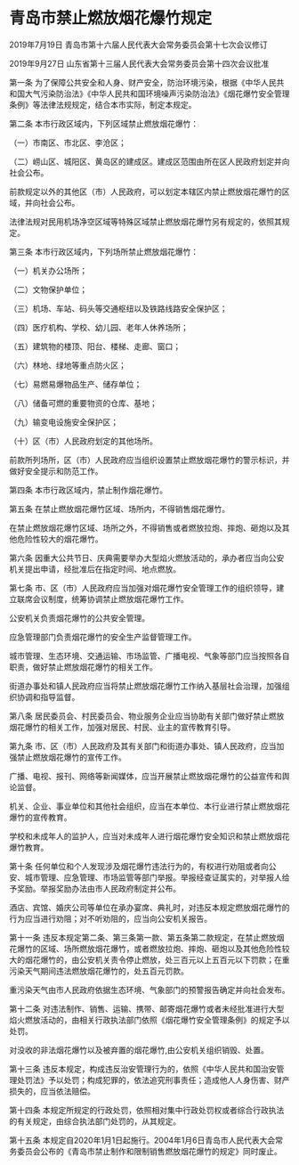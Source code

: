 # 青岛市禁止燃放烟花爆竹规定

2019年7月19日 青岛市第十六届人民代表大会常务委员会第十七次会议修订

2019年9月27日 山东省第十三届人民代表大会常务委员会第十四次会议批准

<!-- INFO END -->

第一条 为了保障公共安全和人身、财产安全，防治环境污染，根据《中华人民共和国大气污染防治法》《中华人民共和国环境噪声污染防治法》《烟花爆竹安全管理条例》等法律法规规定，结合本市实际，制定本规定。

第二条 本市行政区域内，下列区域禁止燃放烟花爆竹：

（一）市南区、市北区、李沧区；

（二）崂山区、城阳区、黄岛区的建成区。建成区范围由所在区人民政府划定并向社会公布。

前款规定以外的其他区（市）人民政府，可以划定本辖区内禁止燃放烟花爆竹的区域，并向社会公布。

法律法规对民用机场净空区域等特殊区域禁止燃放烟花爆竹另有规定的，依照其规定。

第三条 本市行政区域内，下列场所禁止燃放烟花爆竹：

（一）机关办公场所；

（二）文物保护单位；

（三）机场、车站、码头等交通枢纽以及铁路线路安全保护区；

（四）医疗机构、学校、幼儿园、老年人休养场所；

（五）建筑物的楼顶、阳台、楼梯、走廊、窗口；

（六）林地、绿地等重点防火区；

（七）易燃易爆物品生产、储存单位；

（八）储备可燃的重要物资的仓库、基地；

（九）输变电设施安全保护区；

（十）区（市）人民政府划定的其他场所。

前款所列场所，区（市）人民政府应当组织设置禁止燃放烟花爆竹的警示标识，并做好安全提示和防范工作。

第四条 本市行政区域内，禁止制作烟花爆竹。

第五条 在禁止燃放烟花爆竹区域、场所内，不得销售烟花爆竹。

在禁止燃放烟花爆竹区域、场所之外，不得销售或者燃放拉炮、摔炮、砸炮以及其他危险性较大的烟花爆竹。

第六条 因重大公共节日、庆典需要举办大型焰火燃放活动的，承办者应当向公安机关提出申请，经批准后在指定时间、地点燃放。

第七条 市、区（市）人民政府应当加强对烟花爆竹安全管理工作的组织领导，建立联席会议制度，统筹协调禁止燃放烟花爆竹工作。

公安机关负责烟花爆竹的公共安全管理。

应急管理部门负责烟花爆竹的安全生产监督管理工作。

城市管理、生态环境、交通运输、市场监管、广播电视、气象等部门应当按照各自职责，做好禁止燃放烟花爆竹的相关工作。

街道办事处和镇人民政府应当将禁止燃放烟花爆竹工作纳入基层社会治理，加强组织协调和指导监督。

第八条 居民委员会、村民委员会、物业服务企业应当协助有关部门做好禁止燃放烟花爆竹的相关工作，加强对居民、村民、业主的宣传教育引导。

第九条 市、区（市）人民政府及其有关部门和街道办事处、镇人民政府，应当加强禁止燃放烟花爆竹的宣传工作。

广播、电视、报刊、网络等新闻媒体，应当开展禁止燃放烟花爆竹的公益宣传和舆论监督。

机关、企业、事业单位和其他社会组织，应当在本单位、本行业进行禁止燃放烟花爆竹的宣传教育。

学校和未成年人的监护人，应当对未成年人进行烟花爆竹安全知识和禁止燃放烟花爆竹教育。

第十条 任何单位和个人发现涉及烟花爆竹违法行为的，有权进行劝阻或者向公安、城市管理、应急管理、市场监管等部门举报。举报经查证属实的，对举报人给予奖励。举报奖励办法由市人民政府制定并公布。

酒店、宾馆、婚庆公司等单位在承办宴席、典礼时，对违反本规定燃放烟花爆竹的行为应当进行劝阻；对不听劝阻的，应当向公安机关报告。

第十一条 违反本规定第二条、第三条第一款、第五条第二款规定，在禁止燃放烟花爆竹的区域、场所燃放烟花爆竹，或者燃放拉炮、摔炮、砸炮以及其他危险性较大的烟花爆竹的，由公安机关责令停止燃放，处三百元以上五百元以下罚款；在重污染天气期间违法燃放烟花爆竹的，处五百元罚款。

重污染天气由市人民政府依据生态环境、气象部门的预警报告确定并向社会发布。

第十二条 对违法制作、销售、运输、携带、邮寄烟花爆竹或者未经批准进行大型焰火燃放活动的，由相关行政执法部门依照《烟花爆竹安全管理条例》的规定予以处罚。

对没收的非法烟花爆竹以及被弃置的烟花爆竹,由公安机关组织销毁、处置。

第十三条 违反本规定，构成违反治安管理行为的，依照《中华人民共和国治安管理处罚法》予以处罚；构成犯罪的，依法追究刑事责任；造成他人人身伤害、财产损失的，应当依法赔偿。

第十四条 本规定所规定的行政处罚，依照相对集中行政处罚权或者综合行政执法的有关规定，由综合执法部门处罚的，从其规定。

第十五条 本规定自2020年1月1日起施行。2004年1月6日青岛市人民代表大会常务委员会公布的《青岛市禁止制作和限制销售燃放烟花爆竹的规定》同时废止。